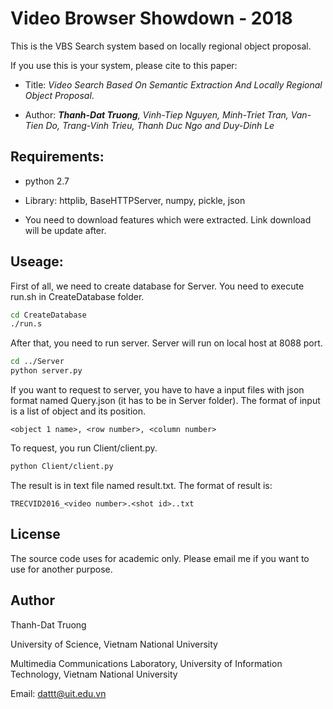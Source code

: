 # Video Browser Showdown - 2018

This is the VBS Search system based on locally regional object proposal.

If you use this is your system, please cite to this paper:

+ Title: *Video Search Based On Semantic Extraction And Locally Regional Object Proposal*.

+ Author: ***Thanh-Dat Truong**, Vinh-Tiep Nguyen, Minh-Triet Tran, Van-Tien Do, Trang-Vinh Trieu, Thanh Duc Ngo and Duy-Dinh Le*

## Requirements:

+ python 2.7

+ Library: httplib, BaseHTTPServer, numpy, pickle, json

+ You need to download features which were extracted. Link download will be update after.

## Useage:

First of all, we need to create database for Server. You need to execute run.sh in CreateDatabase folder.

```bash
cd CreateDatabase
./run.s
```

After that, you need to run server. Server will run on local host at 8088 port.

```bash
cd ../Server
python server.py
```

If you want to request to server, you have to have a input files with json format named Query.json (it has to be in Server folder). The format of input is a list of object and its position.

```
<object 1 name>, <row number>, <column number>
```

To request, you run Client/client.py.

```bash
python Client/client.py
```

The result is in text file named result.txt. The format of result is:

```
TRECVID2016_<video number>.<shot id>..txt
```

## License

The source code uses for academic only. Please email me if you want to use for another purpose.

## Author

Thanh-Dat Truong

University of Science, Vietnam National University

Multimedia Communications Laboratory, University of Information Technology, Vietnam National University

Email: dattt@uit.edu.vn